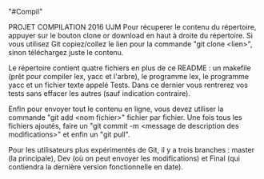 "#Compil"

PROJET COMPILATION 2016 UJM
Pour récuperer le contenu du répertoire, appuyer sur le bouton clone or download en haut à droite du répertoire.
Si vous utilisez Git copiez/collez le lien pour la commande "git clone \<lien\>", sinon téléchargez juste le contenu.

Le répertoire contient quatre fichiers en plus de ce README : un makefile (prêt pour compiler lex, yacc et l'arbre), le programme lex, le programme yacc et un fichier texte appelé Tests.
Dans ce dernier vous rentrerez vos tests sans effacer les autres (sauf indication contraire).

Enfin pour envoyer tout le contenu en ligne, vous devez utiliser la commande "git add \<nom fichier\>" fichier par fichier. Une fois tous les fichiers ajoutés, faire un "git commit -m \<message de description des modifications\>" et enfin un "git pull".

Pour les utilisateurs plus expérimentés de Git, il y a trois branches : master (la principale), Dev (où on peut envoyer les modifications) et Final (qui contiendra la dernière version fonctionnelle en date).
